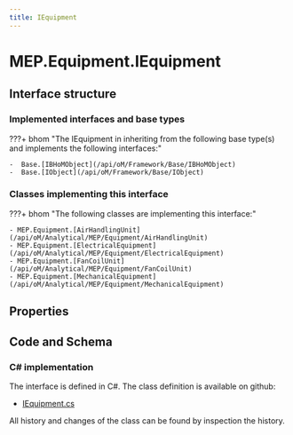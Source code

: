 ```yaml
---
title: IEquipment
---
```


# MEP.Equipment.IEquipment



## Interface structure

### Implemented interfaces and base types

???+ bhom "The IEquipment in inheriting from the following base type(s) and implements the following interfaces:"

    -  Base.[IBHoMObject](/api/oM/Framework/Base/IBHoMObject)
    -  Base.[IObject](/api/oM/Framework/Base/IObject)


### Classes implementing this interface

???+ bhom "The following classes are implementing this interface:"

    - MEP.Equipment.[AirHandlingUnit](/api/oM/Analytical/MEP/Equipment/AirHandlingUnit)
    - MEP.Equipment.[ElectricalEquipment](/api/oM/Analytical/MEP/Equipment/ElectricalEquipment)
    - MEP.Equipment.[FanCoilUnit](/api/oM/Analytical/MEP/Equipment/FanCoilUnit)
    - MEP.Equipment.[MechanicalEquipment](/api/oM/Analytical/MEP/Equipment/MechanicalEquipment)


## Properties

## Code and Schema

### C# implementation

The interface is defined in C#. The class definition is available on github:

- [IEquipment.cs](https://github.com/BHoM/BHoM/blob/develop/MEP_oM/Equipment\IEquipment.cs)

All history and changes of the class can be found by inspection the history.
